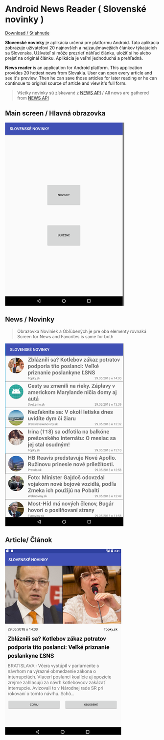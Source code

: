 # Android News Reader ( Slovenské novinky )

[Download / Stiahnutie](https://github.com/kallaon/andorid_news_reader/blob/master/app-release.apk)

**Slovenské novinky** je aplikácia určená pre platformu Android. Táto aplikácia zobrazuje užívateľovi 20 najnovších a najzaujímavejších článkov týkajúcich sa Slovenska. Užívateľ si môže prezrieť náhľad článku, uložiť si ho alebo prejsť na originál článku. Aplikácia je veľmi jednoduchá a prehľadná.

**News reader** is an application for Android platform. This application provides 20 hottest news from Slovakia. User can open every article and see it's preview. Then he can save those articles for later reading or he can continoue to original source of article and view it's full form.

> Všetky novinky sú získavané z [NEWS API](https://newsapi.org/) / All news are gathered from [NEWS API](https://newsapi.org/)

## Main screen / Hlavná obrazovka
![Main screen / Hlavná obrazovka](https://github.com/kallaon/andorid_news_reader/blob/master/preview_images/main.PNG)

## News / Novinky
> Obrazovka Noviniek a Obľúbených je pre oba elementy rovnaká
> Screen for News and Favorites is same for both

![News / Novinky](https://github.com/kallaon/andorid_news_reader/blob/master/preview_images/novinky.PNG)

## Article/ Článok
![Article / Článok](https://github.com/kallaon/andorid_news_reader/blob/master/preview_images/%C4%8Dl%C3%A1nok.PNG)
